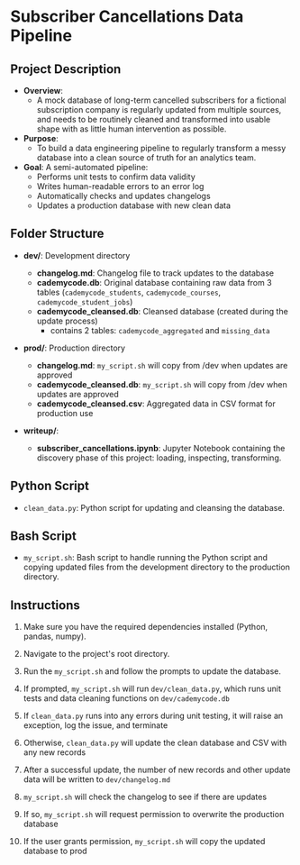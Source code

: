 # Subscriber Cancellations Data Pipeline

## Project Description
- **Overview**:
  - A mock database of long-term cancelled subscribers for a fictional subscription company is regularly updated from multiple sources, and needs to be routinely cleaned and transformed into usable shape with as little human intervention as possible.
- **Purpose**:
  - To build a data engineering pipeline to regularly transform a messy database into a clean source of truth for an analytics team.
- **Goal**:
  A semi-automated pipeline:
    - Performs unit tests to confirm data validity
    - Writes human-readable errors to an error log
    - Automatically checks and updates changelogs
    - Updates a production database with new clean data

## Folder Structure

- **dev/**: Development directory
  - **changelog.md**: Changelog file to track updates to the database
  - **cademycode.db**: Original database containing raw data from 3 tables (`cademycode_students`, `cademycode_courses`, `cademycode_student_jobs`)
  - **cademycode_cleansed.db**: Cleansed database (created during the update process)
      - contains 2 tables: `cademycode_aggregated` and `missing_data`
  
- **prod/**: Production directory
  - **changelog.md**: `my_script.sh` will copy from /dev when updates are approved
  - **cademycode_cleansed.db**: `my_script.sh` will copy from /dev when updates are approved
  - **cademycode_cleansed.csv**: Aggregated data in CSV format for production use

- **writeup/**:
  - **subscriber_cancellations.ipynb**: Jupyter Notebook containing the discovery phase of this project: loading, inspecting, transforming.

## Python Script

- `clean_data.py`: Python script for updating and cleansing the database.

## Bash Script

- `my_script.sh`: Bash script to handle running the Python script and copying updated files from the development directory to the production directory.


## Instructions

1. Make sure you have the required dependencies installed (Python, pandas, numpy).

2. Navigate to the project's root directory.

3. Run the `my_script.sh` and follow the prompts to update the database.

4. If prompted, `my_script.sh` will run `dev/clean_data.py`, which runs unit tests and data cleaning functions on `dev/cademycode.db`

5. If `clean_data.py` runs into any errors during unit testing, it will raise an exception, log the issue, and terminate

6. Otherwise, `clean_data.py` will update the clean database and CSV with any new records

7. After a successful update, the number of new records and other update data will be written to `dev/changelog.md`

8. `my_script.sh` will check the changelog to see if there are updates

9. If so, `my_script.sh` will request permission to overwrite the production database

10. If the user grants permission, `my_script.sh` will copy the updated database to prod
